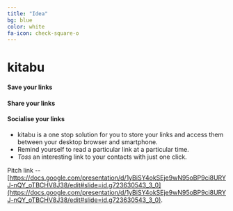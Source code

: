 ```yaml
---
title: "Idea"
bg: blue
color: white
fa-icon: check-square-o
---
```


# kitabu

#### **Save** your links
#### **Share** your links
#### **Socialise** your links

- kitabu is a one stop solution for you to store your links and access them between your desktop browser and smartphone. 
- Remind yourself to read a particular link at a particular time.
- _Toss_ an interesting link to your contacts with just one click.

Pitch link -- [https://docs.google.com/presentation/d/1yBiSY4okSEje9wN95oBP9ci8URYJ-nQY_oTBCHV8J38/edit#slide=id.g723630543_3_0](https://docs.google.com/presentation/d/1yBiSY4okSEje9wN95oBP9ci8URYJ-nQY_oTBCHV8J38/edit#slide=id.g723630543_3_0).
